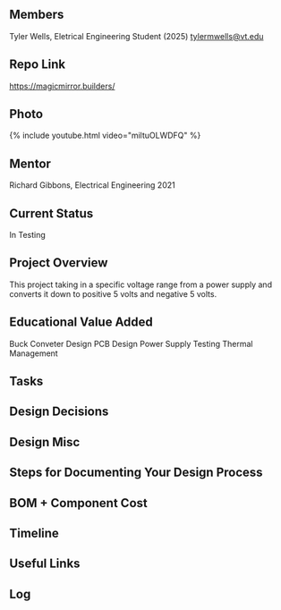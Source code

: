 ## Members
Tyler Wells, Eletrical Engineering Student (2025)
tylermwells@vt.edu

## Repo Link
<a class="button is-link" href="https://magicmirror.builders/" >https://magicmirror.builders/</a>

## Photo
{% include youtube.html video="miltuOLWDFQ" %}

## Mentor
Richard Gibbons, Electrical Engineering 2021

## Current Status
In Testing

## Project Overview

This project taking in a specific voltage range from a power supply and converts it down to positive 5 volts and negative 5 volts. 

## Educational Value Added

Buck Conveter Design
PCB Design
Power Supply Testing
Thermal Management

## Tasks

<!-- Your Text Here. See Example above -->

## Design Decisions

<!-- Your Text Here. See Example above -->

## Design Misc

<!-- Your Text Here. See Example above -->

## Steps for Documenting Your Design Process

<!-- Your Text Here. See Example above -->

## BOM + Component Cost

<!-- Your Text Here. See Example above -->

## Timeline

<!-- Your Text Here. See Example above -->

## Useful Links

<!-- Your Text Here. See Example above -->

## Log

<!-- Your Text Here. See Example above -->